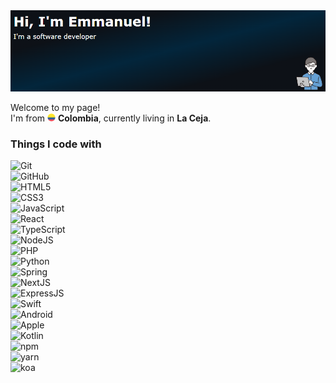 <img alt="Header" src="./4.png" />
<p>Welcome to my page! </br> I'm from <img src="./flag-for-colombia-svgrepo-com.svg" width="13"/> <b>Colombia</b>, currently living in <b>La Ceja</b>. </p>
<h3>Things I code with</h3>
<p>
  <img alt="Git" src="https://img.shields.io/badge/-Git-0D1117?style=flat-square&logo=git&logoColor=E85030" /><br />
  <img alt="GitHub" src="https://img.shields.io/badge/-github-0D1117?style=flat-square&logo=github&logoColor=ffffff" /><br />
  <img alt="HTML5" src="https://img.shields.io/badge/-HTML5-0D1117?style=flat-square&logo=html5&logoColor=f17901" /><br />
  <img alt="CSS3" src="https://img.shields.io/badge/-CSS3-0D1117?style=flat-square&logo=css3&logoColor=006FB4" /><br />
  <img alt="JavaScript" src="https://img.shields.io/badge/-JavaScript-0D1117?style=flat-square&logo=javascript&logoColor=EFD81C" /><br />
  <img alt="React" src="https://img.shields.io/badge/-React-0D1117?style=flat-square&logo=react&logoColor=00D8FB" /><br />
  <img alt="TypeScript" src="https://img.shields.io/badge/-TypeScript-0D1117?style=flat-square&logo=typescript&logoColor=0077C8" /><br />
  <img alt="NodeJS" src="https://img.shields.io/badge/-NodeJS-0D1117?style=flat-square&logo=Node.js&logoColor=88C100" /><br />
  <img alt="PHP" src="https://img.shields.io/badge/-PHP-0D1117?style=flat-square&logo=php&logoColor=4E5B91" /><br />
  <img alt="Python" src="https://img.shields.io/badge/-Python-0D1117?style=flat-square&logo=python&logoColor=7D94F5" /><br />
  <img alt="Spring" src="https://img.shields.io/badge/-Spring-0D1117?style=flat-square&logo=spring&logoColor=6BB03E" /><br />
  <img alt="NextJS" src="https://img.shields.io/badge/-NextJS-0D1117?style=flat-square&logo=Next.js&logoColor=ffffff" /><br />
  <img alt="ExpressJS" src="https://img.shields.io/badge/-ExpressJS-0D1117?style=flat-square&logo=express&logoColor=ffffff" /><br />
  <img alt="Swift" src="https://img.shields.io/badge/-Swift-0D1117?style=flat-square&logo=swift&logoColor=F29C39" /><br />
  <img alt="Android" src="https://img.shields.io/badge/-Android-0D1117?style=flat-square&logo=android&logoColor=97C900" /><br />
  <img alt="Apple" src="https://img.shields.io/badge/-Apple-0D1117?style=flat-square&logo=apple&logoColor=ffffff" /><br />
  <img alt="Kotlin" src="https://img.shields.io/badge/-Kotlin-0D1117?style=flat-square&logo=kotlin&logoColor=ffffff" /><br />
  <img alt="npm" src="https://img.shields.io/badge/-npm-0D1117?style=flat-square&logo=npm&logoColor=C50001" /><br />
  <img alt="yarn" src="https://img.shields.io/badge/-yarn-0D1117?style=flat-square&logo=yarn&logoColor=2B8CB8" /><br />
  <img alt="koa" src="https://img.shields.io/badge/-Koa-0D1117?style=flat-square&logo=koa&logoColor=ffffff" /><br />

 
</p>

